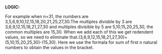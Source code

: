 **LOGIC:**

For example when n=31, the numbers are 3,5,6,9,10,12,15,18,20,21,25,27,30.The multiples divisble by 3 are 3,6,9,12,15,18,21,27,30 and multiples divisible by 5 are 5,10,15,20,25,30, the common multiples are 15,30. When we add each of this we get redendent values, so we need to eliminate that.(3,6,9,12,15,18,21,27,30)+(5,10,15,20,25,30)-(15,30). Here we use the formala for sum of first n natural numbers to obtain the values in the bracket.